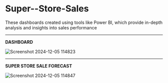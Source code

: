 # Super--Store-Sales
These dashboards created using tools like Power BI, which provide in-depth analysis and insights into sales performance
********************************************************************************

**DASHBOARD**


![Screenshot 2024-12-05 114823](https://github.com/user-attachments/assets/78aaed68-87b9-4b13-8f7e-3ff7b52a05b4)
**************************************************************************************



**SUPER STORE SALE FORECAST**


![Screenshot 2024-12-05 114847](https://github.com/user-attachments/assets/9e4eb2b5-7dc6-42f6-afb1-5f017b573ec3)

